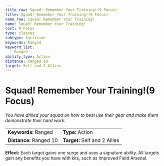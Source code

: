 ```yaml
---
title_raw: Squad! Remember Your Training!(9 Focus)
title: Squad! Remember Your Training!(9 Focus)
name_raw: Squad! Remember Your Training!
name: Squad! Remember Your Training!
cost: 9 Focus
type: classes
subtype: tactician
keywords: Ranged
keyword_list:
  - Ranged
ability_type: Action
distance: Ranged 10
target: Self and 2 Allies
---
```


# Squad! Remember Your Training!(9 Focus)

*You have drilled your squad on how to best use their gear and make them demonstrate their hard work.*

|                         |                               |
| :---------------------- | :---------------------------- |
| **Keywords:** Ranged    | **Type:** Action              |
| **Distance:** Ranged 10 | **Target:** Self and 2 Allies |

**Effect:** Each target gains one surge and uses a signature ability. All targets gain any benefits you have with kits, such as Improved Field Arsenal.
